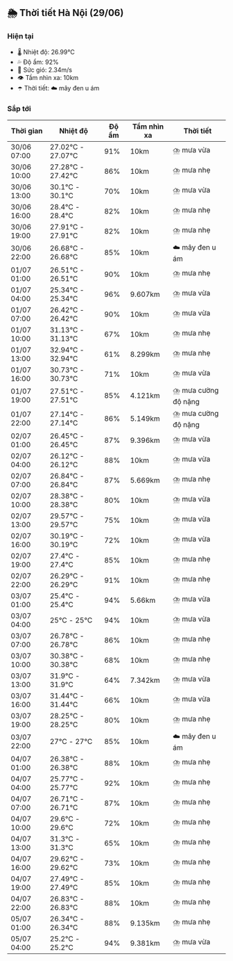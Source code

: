 ## 🌦️ Thời tiết Hà Nội (29/06)

### Hiện tại

- 🌡️ Nhiệt độ: 26.99℃
- 💦 Độ ẩm: 92%
- 💨 Sức gió: 2.34m/s
- 👁️ Tầm nhìn xa: 10km
- ☂️ Thời tiết: ☁️ mây đen u ám

### Sắp tới

| Thời gian | Nhiệt độ | Độ ẩm | Tầm nhìn xa | Thời tiết |
| --- | --- | --- | --- | --- |
| 30/06 07:00 | 27.02℃ - 27.07℃ | 91% | 10km | ⛈️ mưa vừa |
| 30/06 10:00 | 27.28℃ - 27.42℃ | 86% | 10km | ⛈️ mưa nhẹ |
| 30/06 13:00 | 30.1℃ - 30.1℃ | 70% | 10km | ⛈️ mưa vừa |
| 30/06 16:00 | 28.4℃ - 28.4℃ | 82% | 10km | ⛈️ mưa nhẹ |
| 30/06 19:00 | 27.91℃ - 27.91℃ | 82% | 10km | ⛈️ mưa nhẹ |
| 30/06 22:00 | 26.68℃ - 26.68℃ | 85% | 10km | ☁️ mây đen u ám |
| 01/07 01:00 | 26.51℃ - 26.51℃ | 90% | 10km | ⛈️ mưa nhẹ |
| 01/07 04:00 | 25.34℃ - 25.34℃ | 96% | 9.607km | ⛈️ mưa vừa |
| 01/07 07:00 | 26.42℃ - 26.42℃ | 90% | 10km | ⛈️ mưa vừa |
| 01/07 10:00 | 31.13℃ - 31.13℃ | 67% | 10km | ⛈️ mưa nhẹ |
| 01/07 13:00 | 32.94℃ - 32.94℃ | 61% | 8.299km | ⛈️ mưa nhẹ |
| 01/07 16:00 | 30.73℃ - 30.73℃ | 71% | 10km | ⛈️ mưa vừa |
| 01/07 19:00 | 27.51℃ - 27.51℃ | 85% | 4.121km | ⛈️ mưa cường độ nặng |
| 01/07 22:00 | 27.14℃ - 27.14℃ | 86% | 5.149km | ⛈️ mưa cường độ nặng |
| 02/07 01:00 | 26.45℃ - 26.45℃ | 87% | 9.396km | ⛈️ mưa vừa |
| 02/07 04:00 | 26.12℃ - 26.12℃ | 88% | 10km | ⛈️ mưa vừa |
| 02/07 07:00 | 26.84℃ - 26.84℃ | 87% | 5.669km | ⛈️ mưa nhẹ |
| 02/07 10:00 | 28.38℃ - 28.38℃ | 80% | 10km | ⛈️ mưa vừa |
| 02/07 13:00 | 29.57℃ - 29.57℃ | 75% | 10km | ⛈️ mưa vừa |
| 02/07 16:00 | 30.19℃ - 30.19℃ | 72% | 10km | ⛈️ mưa vừa |
| 02/07 19:00 | 27.4℃ - 27.4℃ | 85% | 10km | ⛈️ mưa nhẹ |
| 02/07 22:00 | 26.29℃ - 26.29℃ | 91% | 10km | ⛈️ mưa nhẹ |
| 03/07 01:00 | 25.4℃ - 25.4℃ | 94% | 5.66km | ⛈️ mưa vừa |
| 03/07 04:00 | 25℃ - 25℃ | 94% | 10km | ⛈️ mưa vừa |
| 03/07 07:00 | 26.78℃ - 26.78℃ | 86% | 10km | ⛈️ mưa nhẹ |
| 03/07 10:00 | 30.38℃ - 30.38℃ | 68% | 10km | ⛈️ mưa nhẹ |
| 03/07 13:00 | 31.9℃ - 31.9℃ | 64% | 7.342km | ⛈️ mưa vừa |
| 03/07 16:00 | 31.44℃ - 31.44℃ | 66% | 10km | ⛈️ mưa vừa |
| 03/07 19:00 | 28.25℃ - 28.25℃ | 80% | 10km | ⛈️ mưa nhẹ |
| 03/07 22:00 | 27℃ - 27℃ | 85% | 10km | ☁️ mây đen u ám |
| 04/07 01:00 | 26.38℃ - 26.38℃ | 88% | 10km | ⛈️ mưa nhẹ |
| 04/07 04:00 | 25.77℃ - 25.77℃ | 92% | 10km | ⛈️ mưa nhẹ |
| 04/07 07:00 | 26.71℃ - 26.71℃ | 87% | 10km | ⛈️ mưa nhẹ |
| 04/07 10:00 | 29.6℃ - 29.6℃ | 72% | 10km | ⛈️ mưa nhẹ |
| 04/07 13:00 | 31.3℃ - 31.3℃ | 65% | 10km | ⛈️ mưa nhẹ |
| 04/07 16:00 | 29.62℃ - 29.62℃ | 73% | 10km | ⛈️ mưa nhẹ |
| 04/07 19:00 | 27.49℃ - 27.49℃ | 85% | 10km | ⛈️ mưa nhẹ |
| 04/07 22:00 | 26.83℃ - 26.83℃ | 88% | 10km | ⛈️ mưa nhẹ |
| 05/07 01:00 | 26.34℃ - 26.34℃ | 88% | 9.135km | ⛈️ mưa nhẹ |
| 05/07 04:00 | 25.2℃ - 25.2℃ | 94% | 9.381km | ⛈️ mưa vừa |
